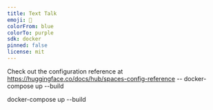 ```yaml
---
title: Text Talk
emoji: 🐨
colorFrom: blue
colorTo: purple
sdk: docker
pinned: false
license: mit
---
```


Check out the configuration reference at https://huggingface.co/docs/hub/spaces-config-reference
-- docker-compose up --build

docker-compose up --build
